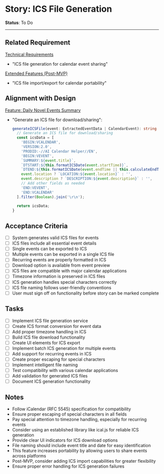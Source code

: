 # Story: ICS File Generation

**Status**: To Do

---

## Related Requirement
[Technical Requirements](../requirements.md#technical-requirements)
- "ICS file generation for calendar event sharing"

[Extended Features (Post-MVP)](../requirements.md#extended-features-post-mvp)
- "ICS file import/export for calendar portability"

## Alignment with Design
[Feature: Daily Novel Events Summary](../design.md#feature-daily-novel-events-summary)
- "Generate an ICS file for download/sharing":
  ```typescript
  generateICSFile(event: ExtractedEventData | CalendarEvent): string {
    // Generate an ICS file for download/sharing
    const icsData = [
      'BEGIN:VCALENDAR',
      'VERSION:2.0',
      'PRODID:-//AI Calendar Helper//EN',
      'BEGIN:VEVENT',
      `SUMMARY:${event.title}`,
      `DTSTART:${this.formatICSDate(event.startTime)}`,
      `DTEND:${this.formatICSDate(event.endTime || this.calculateEndTime(event))}`,
      event.location ? `LOCATION:${event.location}` : '',
      event.description ? `DESCRIPTION:${event.description}` : '',
      // Add other fields as needed
      'END:VEVENT',
      'END:VCALENDAR'
    ].filter(Boolean).join('\r\n');
    
    return icsData;
  }
  ```

## Acceptance Criteria
- [ ] System generates valid ICS files for events
- [ ] ICS files include all essential event details
- [ ] Single events can be exported to ICS
- [ ] Multiple events can be exported in a single ICS file
- [ ] Recurring events are properly formatted in ICS
- [ ] Download option is available from event preview
- [ ] ICS files are compatible with major calendar applications
- [ ] Timezone information is preserved in ICS files
- [ ] ICS generation handles special characters correctly
- [ ] ICS file naming follows user-friendly conventions
- [ ] User must sign off on functionality before story can be marked complete

## Tasks
- [ ] Implement ICS file generation service
- [ ] Create ICS format conversion for event data
- [ ] Add proper timezone handling in ICS
- [ ] Build ICS file download functionality
- [ ] Create UI elements for ICS export
- [ ] Implement batch ICS generation for multiple events
- [ ] Add support for recurring events in ICS
- [ ] Create proper escaping for special characters
- [ ] Implement intelligent file naming
- [ ] Test compatibility with various calendar applications
- [ ] Add validation for generated ICS files
- [ ] Document ICS generation functionality

## Notes
- Follow iCalendar (RFC 5545) specification for compatibility
- Ensure proper escaping of special characters in all fields
- Pay special attention to timezone handling, especially for recurring events
- Consider using an established library like ical.js for reliable ICS generation
- Provide clear UI indicators for ICS download options
- File naming should include event title and date for easy identification
- This feature increases portability by allowing users to share events across platforms
- Post-MVP, consider adding ICS import capabilities for greater flexibility
- Ensure proper error handling for ICS generation failures 